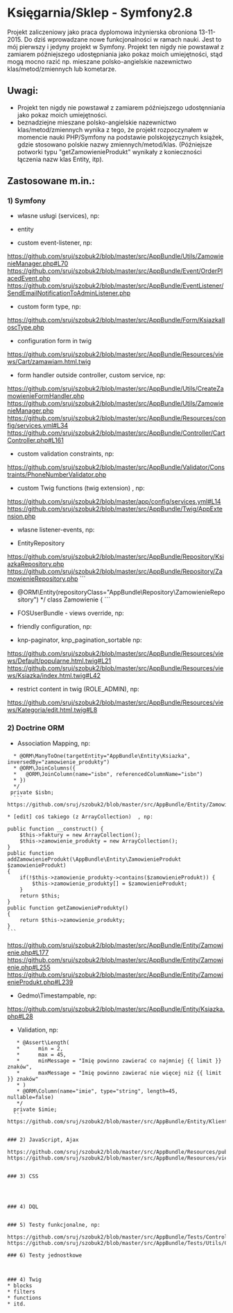 Księgarnia/Sklep - Symfony2.8
========================

Projekt zaliczeniowy jako praca dyplomowa inżynierska obroniona 13-11-2015. Do dziś wprowadzane nowe funkcjonalności w ramach nauki. Jest to mój pierwszy i jedyny projekt w Symfony. Projekt ten nigdy nie powstawał z zamiarem późniejszego udostępniania jako pokaz moich umiejętności, stąd mogą mocno razić np. mieszane polsko-angielskie nazewnictwo klas/metod/zmiennych lub kometarze.

Uwagi:
----------------------------------
- Projekt ten nigdy nie powstawał z zamiarem późniejszego udostęnniania jako pokaz moich umiejętności.
- beznadziejne mieszane polsko-angielskie nazewnictwo klas/metod/zmiennych wynika z tego, że projekt rozpoczynałem w momencie nauki PHP/Symfony na podstawie polskojęzycznych książek, gdzie stosowano polskie nazwy zmiennych/metod/klas. (Późniejsze potworki typu "getZamowienieProdukt" wynikały z konieczności łączenia nazw klas Entity, itp). 

Zastosowane m.in.:
----------------------------------

### 1) Symfony

  * własne usługi (services), np:
  
    
  * entity


  * custom event-listener, np:
  
  https://github.com/sruj/szobuk2/blob/master/src/AppBundle/Utils/ZamowienieManager.php#L70
  https://github.com/sruj/szobuk2/blob/master/src/AppBundle/Event/OrderPlacedEvent.php
  https://github.com/sruj/szobuk2/blob/master/src/AppBundle/EventListener/SendEmailNotificationToAdminListener.php

  * custom form type, np:
  
  https://github.com/sruj/szobuk2/blob/master/src/AppBundle/Form/KsiazkaIloscType.php
  
  * configuration form in twig
  
  https://github.com/sruj/szobuk2/blob/master/src/AppBundle/Resources/views/Cart/zamawiam.html.twig



  * form handler outside controller, custom service,  np:
  
  https://github.com/sruj/szobuk2/blob/master/src/AppBundle/Utils/CreateZamowienieFormHandler.php
  https://github.com/sruj/szobuk2/blob/master/src/AppBundle/Utils/ZamowienieManager.php
  https://github.com/sruj/szobuk2/blob/master/src/AppBundle/Resources/config/services.yml#L34
  https://github.com/sruj/szobuk2/blob/master/src/AppBundle/Controller/CartController.php#L161


  * custom validation constraints, np:
  
  https://github.com/sruj/szobuk2/blob/master/src/AppBundle/Validator/Constraints/PhoneNumberValidator.php
  

  * custom Twig functions (twig extension) , np:
  
  https://github.com/sruj/szobuk2/blob/master/app/config/services.yml#L14
  https://github.com/sruj/szobuk2/blob/master/src/AppBundle/Twig/AppExtension.php
  

  * własne listener-events, np:
 
 
  * EntityRepository
  
  https://github.com/sruj/szobuk2/blob/master/src/AppBundle/Repository/KsiazkaRepository.php
  https://github.com/sruj/szobuk2/blob/master/src/AppBundle/Repository/ZamowienieRepository.php
    ```
   * @ORM\Entity(repositoryClass="AppBundle\Repository\ZamowienieRepository")
   */
   class Zamowienie
   {
    ```

  * FOSUserBundle - views override, np:

  * friendly configuration, np:

  * knp-paginator, knp_pagination_sortable np:
  
  https://github.com/sruj/szobuk2/blob/master/src/AppBundle/Resources/views/Default/popularne.html.twig#L21
  https://github.com/sruj/szobuk2/blob/master/src/AppBundle/Resources/views/Ksiazka/index.html.twig#L42
  
  * restrict content in twig (ROLE_ADMIN), np:
  
  https://github.com/sruj/szobuk2/blob/master/src/AppBundle/Resources/views/Kategoria/edit.html.twig#L8

### 2) Doctrine ORM

  * Association Mapping, np:
   ```
     * @ORM\ManyToOne(targetEntity="AppBundle\Entity\Ksiazka", inversedBy="zamowienie_produkty")
     * @ORM\JoinColumns({
     *   @ORM\JoinColumn(name="isbn", referencedColumnName="isbn")
     * })
     */
    private $isbn;
     ```
  https://github.com/sruj/szobuk2/blob/master/src/AppBundle/Entity/ZamowienieProdukt.php#L63  
  
  * [edit] coś takiego (z ArrayCollection)  , np:
  ```
    public function __construct() {
        $this->faktury = new ArrayCollection();
        $this->zamowienie_produkty = new ArrayCollection();
    }  
    public function addZamowienieProdukt(\AppBundle\Entity\ZamowienieProdukt $zamowienieProdukt)
    {
        if(!$this->zamowienie_produkty->contains($zamowienieProdukt)) {
            $this->zamowienie_produkty[] = $zamowienieProdukt;
        }
        return $this;
    }
    public function getZamowienieProdukty()
    {
        return $this->zamowienie_produkty;
    }
    ```

  https://github.com/sruj/szobuk2/blob/master/src/AppBundle/Entity/Zamowienie.php#L177
  https://github.com/sruj/szobuk2/blob/master/src/AppBundle/Entity/Zamowienie.php#L255
  https://github.com/sruj/szobuk2/blob/master/src/AppBundle/Entity/ZamowienieProdukt.php#L239
  
  * Gedmo\Timestampable, np:
  
  https://github.com/sruj/szobuk2/blob/master/src/AppBundle/Entity/Ksiazka.php#L28


  
  * Validation, np:
  ```
     * @Assert\Length(
     *      min = 2,
     *      max = 45,
     *      minMessage = "Imię powinno zawierać co najmniej {{ limit }} znaków",
     *      maxMessage = "Imię powinno zawierać nie więcej niż {{ limit }} znaków"
     * )
     * @ORM\Column(name="imie", type="string", length=45, nullable=false)
     */
    private $imie;
    ```
  https://github.com/sruj/szobuk2/blob/master/src/AppBundle/Entity/Klient.php#L25
  

### 2) JavaScript, Ajax

https://github.com/sruj/szobuk2/blob/master/src/AppBundle/Resources/public/js/aktualizacjaKoszyka.js
https://github.com/sruj/szobuk2/blob/master/src/AppBundle/Resources/views/Cart/cartmenu.html.twig#L58


### 3) CSS




### 4) DQL


### 5) Testy funkcjonalne, np:

https://github.com/sruj/szobuk2/blob/master/src/AppBundle/Tests/Controller/ZarzadcaControllerTest.php
https://github.com/sruj/szobuk2/blob/master/src/AppBundle/Tests/Utils/ColumnSortChecker.php

### 6) Testy jednostkowe



### 4) Twig
  * blocks
  * filters
  * functions
  * itd.




